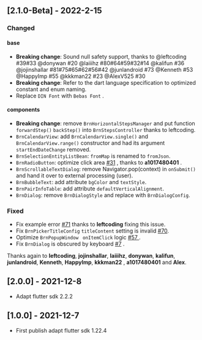 ## [2.1.0-Beta] - 2022-2-15
### Changed

#### base 

- **Breaking change**: Sound null safety support, thanks to  @leftcoding #39#33 @donywan #20 @laiiihz #80#64#59#32#14  @kalifun #36 @jojinshallar #81#75#65#62#56#42 @junlandroid #73 @Kenneth #53 @HappyImp #55 @kkkman22 #23 @AlexV525 #30
- **Breaking change**: Refer to the dart language specification to optimized constant and enum naming.
- Replace <code>DIN Font</code> with <code>Bebas Font</code> .

#### components
- **Breaking change**: remove <code>BrnHorizontalStepsManager</code> and put function <code>forwardStep()</code>  <code>backStep()</code> into <code>BrnStepsController</code> thanks to leftcoding.
- <code>BrnCalendarView</code>: add <code>BrnCalendarView.single()</code> and <code>BrnCalendarView.range()</code> constructor and had its argument <code>startEndDateChange</code> removed.
- <code>BrnSelectionEntityListBean</code>: <code>fromMap</code> is renamed to <code>fromJson</code>.
- <code>BrnRadioButton</code>: optimize click area [#31](https://github.com/LianjiaTech/bruno/pull/31) , thanks to **a1017480401** .
- <code>BrnScrollableTextDialog</code>: remove Navigator.pop(context) in <code>onSubmit()</code> and hand it over to external processing (user).
- <code>BrnBubbleText</code>: add attribute <code>bgColor</code> and <code>textStyle</code>.
- <code>BrnPairInfoTable</code>: add attribute <code>defaultVerticalAlignment</code>.
- <code>BrnDialog</code>: remove <code>BrnDialogStyle</code> and replace with <code>BrnDialogConfig</code>.



### Fixed

- Fix example error [#71](https://github.com/LianjiaTech/bruno/issues/71) thanks to **leftcoding** fixing this issue.
- Fix <code>BrnPickerTitleConfig</code>  <code>titleContent</code> setting is invalid  [#70](https://github.com/LianjiaTech/bruno/issues/70).
- Optimize <code>BrnPopupWindow </code> <code>onItemClick</code>  logic  [#57 ](https://github.com/LianjiaTech/bruno/issues/57) .
- Fix <code>BrnDialog</code>  is obscured  by keyboard  [#7](https://github.com/LianjiaTech/bruno/issues/7) .



Thanks again to **leftcoding**,  **jojinshallar**,  **laiiihz**,  **donywan**,  **kalifun**,  **junlandroid**, **Kenneth**, **HappyImp**,  **kkkman22** , **a1017480401** and  **Alex**.



## [2.0.0] - 2021-12-8

- Adapt flutter sdk 2.2.2

## [1.0.0] - 2021-12-7

- First publish adapt flutter sdk 1.22.4



